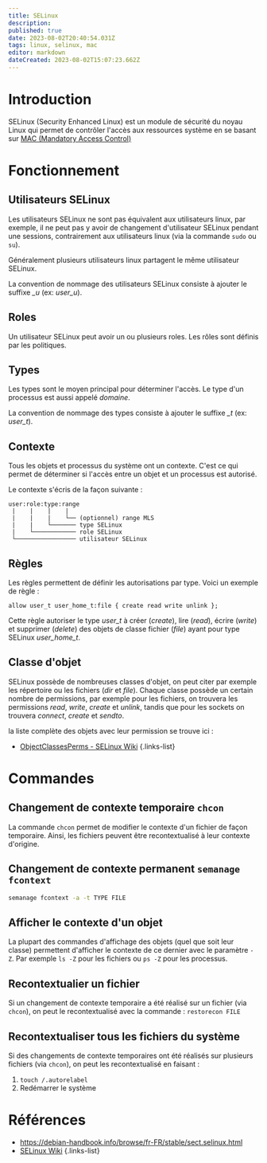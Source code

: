 ```yaml
---
title: SELinux
description: 
published: true
date: 2023-08-02T20:40:54.031Z
tags: linux, selinux, mac
editor: markdown
dateCreated: 2023-08-02T15:07:23.662Z
---
```


# Introduction
SELinux (Security Enhanced Linux) est un module de sécurité du noyau Linux qui permet de contrôler l'accès aux ressources système en se basant sur [MAC (Mandatory Access Control)](/dac)

# Fonctionnement
## Utilisateurs SELinux
Les utilisateurs SELinux ne sont pas équivalent aux utilisateurs linux, par exemple, il ne peut pas y avoir de changement d'utilisateur SELinux pendant une sessions, contrairement aux utilisateurs linux (via la commande `sudo` ou `su`).

Généralement plusieurs utilisateurs linux partagent le même utilisateur SELinux.

La convention de nommage des utilisateurs SELinux consiste à ajouter le suffixe *_u* (ex: *user_u*).

## Roles
Un utilisateur SELinux peut avoir un ou plusieurs roles. Les rôles sont définis par les politiques.

## Types
Les types sont le moyen principal pour déterminer l'accès. Le type d'un processus est aussi appelé *domaine*.

La convention de nommage des types consiste à ajouter le suffixe *_t* (ex: *user_t*).

## Contexte
Tous les objets et processus du système ont un contexte. C'est ce qui permet de déterminer si l'accès entre un objet et un processus est autorisé.

Le contexte s'écris de la façon suivante :
```
user:role:type:range
 |    |    |    |
 |    |    |    └── (optionnel) range MLS
 |    |    └─────── type SELinux
 |    └──────────── role SELinux
 └───────────────── utilisateur SELinux
```

## Règles
Les règles permettent de définir les autorisations par type. Voici un exemple de règle :
```
allow user_t user_home_t:file { create read write unlink };
```
Cette règle autoriser le type *user_t* à créer (*create*), lire (*read*), écrire (*write*) et supprimer (*delete*) des objets de classe fichier (*file*) ayant pour type SELinux *user_home_t*.

## Classe d'objet
SELinux possède de nombreuses classes d'objet, on peut citer par exemple les répertoire ou les fichiers (*dir* et *file*). Chaque classe possède un certain nombre de permissions, par exemple pour les fichiers, on trouvera les permissions *read*, *write*, *create* et *unlink*, tandis que pour les sockets on trouvera *connect*, *create* et *sendto*.

la liste complète des objets avec leur permission se trouve ici :
- [ObjectClassesPerms - SELinux Wiki](https://selinuxproject.org/page/ObjectClassesPerms)
{.links-list}

# Commandes
## Changement de contexte temporaire `chcon`
La commande `chcon` permet de modifier le contexte d'un fichier de façon temporaire. Ainsi, les fichiers peuvent être recontextualisé à leur contexte d'origine.

## Changement de contexte permanent `semanage fcontext`
```bash
semanage fcontext -a -t TYPE FILE
```

## Afficher le contexte d'un objet
La plupart des commandes d'affichage des objets (quel que soit leur classe) permettent d'afficher le contexte de ce dernier avec le paramètre `-Z`. Par exemple `ls -Z` pour les fichiers ou `ps -Z` pour les processus.

## Recontextualier un fichier
Si un changement de contexte temporaire a été réalisé sur un fichier (via `chcon`), on peut le recontextualisé avec la commande :
`restorecon FILE`

## Recontextualiser tous les fichiers du système
Si des changements de contexte temporaires ont été réalisés sur plusieurs fichiers (via `chcon`), on peut les recontextualisé en faisant :
1. `touch /.autorelabel`
2. Redémarrer le système

# Références
- https://debian-handbook.info/browse/fr-FR/stable/sect.selinux.html
- [SELinux Wiki](https://selinuxproject.org/page/Main_Page)
{.links-list}